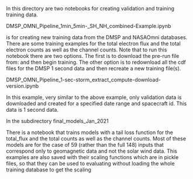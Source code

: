 In this directory are two notebooks for creating validation and training training data.  

DMSP_OMNI_Pipeline_1min_5min-_SH_NH_combined-Example.ipynb

is for creating new training data from the DMSP and NASAOmni databases. There are some training examples for the total electron flux and the total electron counts as well as the channel counts.  Note that to run this notebook there are two options. The first is to download the pre-run file from: and then begin training.  The other option is to redownload all the cdf files for the DMSP 1 second data and then recreate a new training file(s).  

DMSP_OMNI_Pipeline_1-sec-storm_extract_compute-download-version.ipynb

In this example, very similar to the above example, only validation data is downloaded and created for a specified date range and spacecraft id.  This data is 1 second data.

In the subdirectory final_models_Jan_2021

There is a notebook that trains models with a tail loss function for the total_flux and the total counts as well as the channel counts.  Most of these models are for the case of 59 (rather than the full 148) inputs that correspond only to geomagnetic data and not the solar wind data.  This examples are also saved with their scaling functions which are in pickle files, so that they can be used to evaluating without loading the whole training database to get the scaling 

